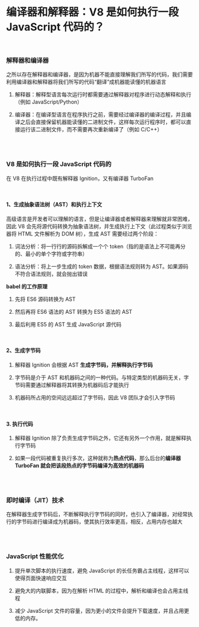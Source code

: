 # 编译器和解释器：V8 是如何执行一段 JavaScript 代码的？

</br>

### 解释器和编译器

之所以存在解释器和编译器，是因为机器不能直接理解我们所写的代码，我们需要利用编译器和解释器将我们所写的代码“翻译”成机器能读懂的机器语言

1. 解释器：解释型语言每次运行时都需要通过解释器对程序进行动态解释和执行（例如 JavaScript/Python）

2. 编译器：在编译型语言在程序执行之前，需要经过编译器的编译过程，并且编译之后会直接保留机器能读懂的二进制文件，这样每次运行程序时，都可以直接运行该二进制文件，而不需要再次重新编译了（例如 C/C++）

</br>
</br>

### V8 是如何执行一段 JavaScript 代码的

在 V8 在执行过程中既有解释器 Ignition，又有编译器 TurboFan

</br>

#### 1、生成抽象语法树（AST）和执行上下文

高级语言是开发者可以理解的语言，但是让编译器或者解释器来理解就非常困难，因此 V8 会先将源代码转换为抽象语法树，并生成执行上下文（此过程类似于浏览器将 HTML 文件解析为 DOM 树），生成 AST 需要经过两个阶段：

1. 词法分析：将一行行的源码拆解成一个个 token（指的是语法上不可能再分的、最小的单个字符或字符串）

2. 语法分析：将上一步生成的 token 数据，根据语法规则转为 AST。如果源码不符合语法规则，就会抛出错误

**babel 的工作原理**

1. 先将 ES6 源码转换为 AST

2. 然后再将 ES6 语法的 AST 转换为 ES5 语法的 AST

3. 最后利用 ES5 的 AST 生成 JavaScript 源代码

</br>

#### 2、生成字节码

1. 解释器 Ignition 会根据 AST **生成字节码，并解释执行字节码**

2. 字节码是介于 AST 和机器码之间的一种代码。与特定类型的机器码无关，字节码需要通过解释器将其转换为机器码后才能执行

3. 机器码所占用的空间远远超过了字节码，因此 V8 团队才会引入字节码

</br>

#### 3. 执行代码

1. 解释器 Ignition 除了负责生成字节码之外，它还有另外一个作用，就是解释执行字节码

2. 如果一段代码被重复执行多次，这种就称为**热点代码**，那么后台的**编译器 TurboFan 就会把该段热点的字节码编译为高效的机器码**

</br>
</br>

### 即时编译（JIT）技术

在解释器生成字节码后，不断解释执行字节码的同时，也引入了编译器，对经常执行的字节码进行编译成为机器码，使其执行效率更高，相反，占用内存也越大

</br>
</br>

### JavaScript 性能优化

1. 提升单次脚本的执行速度，避免 JavaScript 的长任务霸占主线程，这样可以使得页面快速响应交互

2. 避免大的内联脚本，因为在解析 HTML 的过程中，解析和编译也会占用主线程

3. 减少 JavaScript 文件的容量，因为更小的文件会提升下载速度，并且占用更低的内存。

</br>
</br>
